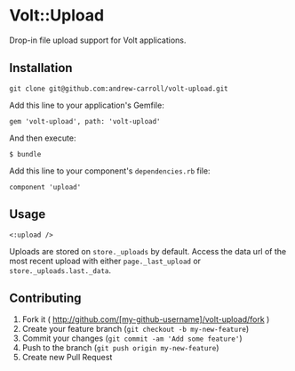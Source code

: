 # Volt::Upload

Drop-in file upload support for Volt applications.

## Installation

    git clone git@github.com:andrew-carroll/volt-upload.git

Add this line to your application's Gemfile:

    gem 'volt-upload', path: 'volt-upload'

And then execute:

    $ bundle

Add this line to your component's `dependencies.rb` file:

    component 'upload'

## Usage

    <:upload />

Uploads are stored on `store._uploads` by default. Access the data url of the most recent upload with either `page._last_upload` or `store._uploads.last._data`.

## Contributing

1. Fork it ( http://github.com/[my-github-username]/volt-upload/fork )
2. Create your feature branch (`git checkout -b my-new-feature`)
3. Commit your changes (`git commit -am 'Add some feature'`)
4. Push to the branch (`git push origin my-new-feature`)
5. Create new Pull Request
